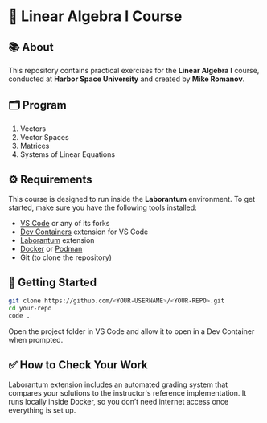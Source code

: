 # 🧠 Linear Algebra I Course

## 📚 About

This repository contains practical exercises for the **Linear Algebra I** course, conducted at **Harbor Space University** and created by **Mike Romanov**.

## 🗂️ Program

1. Vectors
2. Vector Spaces
3. Matrices
4. Systems of Linear Equations 

## ⚙️ Requirements

This course is designed to run inside the **Laborantum** environment. To get started, make sure you have the following tools installed:

- [VS Code](https://code.visualstudio.com/) or any of its forks  
- [Dev Containers](https://marketplace.visualstudio.com/items?itemName=ms-vscode-remote.remote-containers) extension for VS Code  
- [Laborantum](https://marketplace.visualstudio.com/items?itemName=Laborantum.laborantum) extension  
- [Docker](https://www.docker.com/) or [Podman](https://podman.io/)  
- Git (to clone the repository)  

## 🚀 Getting Started

```bash
git clone https://github.com/<YOUR-USERNAME>/<YOUR-REPO>.git
cd your-repo
code .
```

Open the project folder in VS Code and allow it to open in a Dev Container when prompted.

## ✅ How to Check Your Work

Laborantum extension includes an automated grading system that compares your solutions to the instructor's reference implementation. It runs locally inside Docker, so you don’t need internet access once everything is set up.